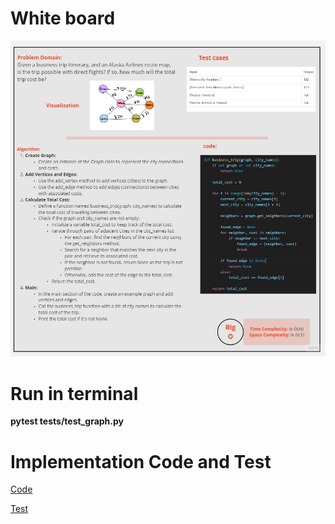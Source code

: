 
# White board

![GRAPH](../images/BUSSINESS.jpg)

# Run in terminal

__pytest tests/test_graph.py__

# Implementation Code and Test
[Code](../scripts/graph.py)

[Test](../tests/test_graph.py)